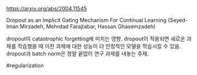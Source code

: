https://arxiv.org/abs/2004.11545

Dropout as an Implicit Gating Mechanism For Continual Learning (Seyed-Iman Mirzadeh, Mehrdad Farajtabar, Hassan Ghasemzadeh)

dropout이 catastrophic forgetting에 미치는 영향. dropout이 적용되면 새로운 과제를 학습했을 때 이전 과제에 대한 성능이 더 안정적인 모델을 학습시킬 수 있음. dropout과 batch norm은 정말 끝없이 연구 과제를 내놓는 주제.

#regularization 